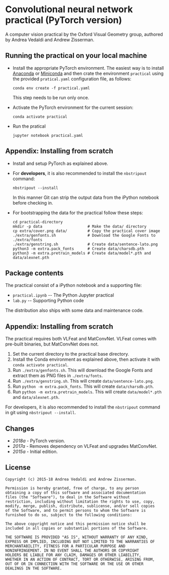 Convolutional neural network practical (PyTorch version)
========================================================

A computer vision practical by the Oxford Visual Geometry group,
authored by Andrea Vedaldi and Andrew Zisserman.

Running the practical on your local machine
-------------------------------------------

*   Install the appropriate PyTorch environment. The easiest way is to install [Anaconda](https://www.anaconda.com/download/) or [Miniconda](https://conda.io/miniconda.html) and then crate the environment `practical` using the provided `pratical.yaml` configuration file, as follows:

        conda env create -f practical.yaml

    This step needs to be run only once.

*   Activate the PyTorch environment for the current session:

        conda activate practical

*   Run the pratical

        jupyter notebook practical.yaml

Appendix: Installing from scratch
---------------------------------

*   Install and setup PyTorch as explained above.

*   For **developers**, it is also recommended to install the `nbstripout` command:
        
        nbstripout --install

    In this manner Git can strip the output data from the iPython notebook before checking in.

*   For bootstrapping the data for the practical follow these steps:

        cd practical-directory
        mkdir -p data                    # Make the data/ directory
        cp extra/cover.png data/         # Copy the practical cover image
        ./extra/genfonts.sh              # Download the Google Fonts to ./extra/fonts
        ./extra/genstring.sh             # Create data/sentence-lato.png
        python3 -m extra.pack_fonts      # Create data/charsdb.pth
        python3 -m extra.pretrain_models # Create data/model*.pth and data/alexnet.pth


Package contents
----------------

The practical consist of a iPython notebook and a supporting file:

* `practical.ipynb` -- The Python Jupyter practical
* `lab.py` -- Supporting Python code

The distribution also ships with some data and maintenance code.

Appendix: Installing from scratch
---------------------------------

The practical requires both VLFeat and MatConvNet. VLFeat comes with
pre-built binaries, but MatConvNet does not.

1. Set the current directory to the practical base directory.
2. Install the Conda environment as explained above, then activate it with
   `conda activate practical`.
2. Run `./extra/genfonts.sh`. This will download the Google Fonts
  and extract them as PNG files in `./extra/fonts`.
3. Run `./extra/genstring.sh`. This will create
  `data/sentence-lato.png`.
4. Run `python -m extra.pack_fonts`. This will create `data/charsdb.pth`.
5. Run `python -m extra.pretrain_models`. This will create `data/model*.pth` and `data/alexnet.pth`.

For developers, it is also recommended to install the `nbstripout` command 
in git using `nbstripout --install`.

Changes
-------

* *2018a* - PyTorch version.
* *2017a* - Removes dependency on VLFeat and upgrades MatConvNet.
* *2015a* - Initial edition.

License
-------

    Copyright (c) 2015-18 Andrea Vedaldi and Andrew Zisserman.
    
    Permission is hereby granted, free of charge, to any person
    obtaining a copy of this software and associated documentation
    files (the "Software"), to deal in the Software without
    restriction, including without limitation the rights to use, copy,
    modify, merge, publish, distribute, sublicense, and/or sell copies
    of the Software, and to permit persons to whom the Software is
    furnished to do so, subject to the following conditions:
    
    The above copyright notice and this permission notice shall be
    included in all copies or substantial portions of the Software.
    
    THE SOFTWARE IS PROVIDED "AS IS", WITHOUT WARRANTY OF ANY KIND,
    EXPRESS OR IMPLIED, INCLUDING BUT NOT LIMITED TO THE WARRANTIES OF
    MERCHANTABILITY, FITNESS FOR A PARTICULAR PURPOSE AND
    NONINFRINGEMENT. IN NO EVENT SHALL THE AUTHORS OR COPYRIGHT
    HOLDERS BE LIABLE FOR ANY CLAIM, DAMAGES OR OTHER LIABILITY,
    WHETHER IN AN ACTION OF CONTRACT, TORT OR OTHERWISE, ARISING FROM,
    OUT OF OR IN CONNECTION WITH THE SOFTWARE OR THE USE OR OTHER
    DEALINGS IN THE SOFTWARE.
